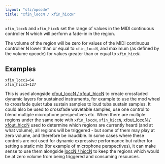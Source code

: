 ```yaml
---
layout: "sfz/opcode"
title: "xfin_loccN / xfin_hiccN"
---
```

`xfin_loccN` and `xfin_hiccN` set the range of values in the MIDI continuous
controller N which will perform a fade-in in the region.

The volume of the region will be zero for values of the MIDI continuous
controller N lower than or equal to `xfin_loccN`, and maximum (as defined by the
volume opcode) for values greater than or equal to `xfin_hiccN`.

## Examples

```
xfin_locc1=64
xfin_hicc1=127
```

This is used alongside [xfout_loccN / xfout_hiccN] to create
crossfaded dynamic layers for sustained instruments, for example to use the mod
wheel to crossfade quiet tuba sustain samples to loud tuba sustain samples.
It could also be used to crossfade wavetable samples, use one control to blend
multiple microphone perspectives etc.
When there are multiple regions under the same note wtih `xfin_loccN`, `xfin_hiccN`,
[xfout_loccN / xfout_hiccN] used to determine which regions
are currently heard (and at what volume),
all regions will be triggered - but some of them may play at zero volume,
and therefore be inaudible. In some cases where these controls
are not used for dynamic expressive performance but rather for setting a static
mix (for example of microphone perspectives), it can make sense to use them
alongside [loccN / hiccN] to keep the regions which would be at zero
volume from being triggered and consuming resources.


[loccN / hiccN]: loccN
[xfout_loccN / xfout_hiccN]: xfout_loccN
